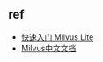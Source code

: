 


## ref
+ [快速入门 Milvus Lite](https://milvus.io/docs/zh/quickstart.md)
+ [Milvus中文文档](https://www.milvus-io.com/overview)